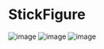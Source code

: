 # StickFigure
![image](http://github.com/aaa510665117/StickFigure/raw/master/images/1.jpg)
![image](http://github.com/aaa510665117/StickFigure/raw/master/images/2.jpg)
![image](http://github.com/aaa510665117/StickFigure/raw/master/images/3.jpg)
